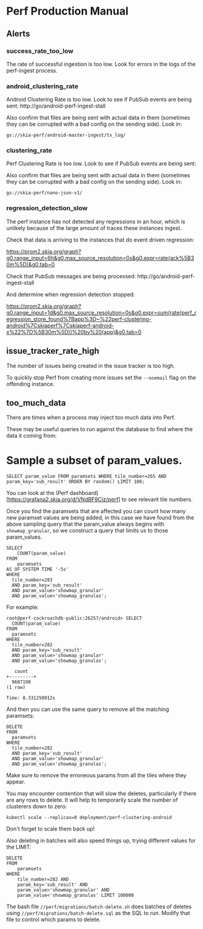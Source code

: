 # Perf Production Manual

## Alerts

### success_rate_too_low

The rate of successful ingestion is too low. Look for errors in the logs of the
perf-ingest process.

### android_clustering_rate

Android Clustering Rate is too low. Look to see if PubSub events are being sent:
http://go/android-perf-ingest-stall

Also confirm that files are being sent with actual data in them (sometimes they
can be corrupted with a bad config on the sending side). Look in:

    gs://skia-perf/android-master-ingest/tx_log/

### clustering_rate

Perf Clustering Rate is too low. Look to see if PubSub events are being sent:

Also confirm that files are being sent with actual data in them (sometimes they
can be corrupted with a bad config on the sending side). Look in:

    gs://skia-perf/nano-json-v1/

### regression_detection_slow

The perf instance has not detected any regressions in an hour, which is unlikely
because of the large amount of traces these instances ingest.

Check that data is arriving to the instances that do event driven regression:

https://prom2.skia.org/graph?g0.range_input=6h&g0.max_source_resolution=0s&g0.expr=rate(ack%5B30m%5D)&g0.tab=0

Check that PubSub messages are being processed:
http://go/android-perf-ingest-stall

And determine when regression detection stopped:

https://prom2.skia.org/graph?g0.range_input=1d&g0.max_source_resolution=0s&g0.expr=sum(rate(perf_regression_store_found%7Bapp%3D~%22perf-clustering-android%7Cskiaperf%7Cskiaperf-android-x%22%7D%5B30m%5D))%20by%20(app)&g0.tab=0

## issue_tracker_rate_high

The number of issues being created in the issue tracker is too high.

To quickly stop Perf from creating more issues set the `--noemail` flag on the
offending instance.

## too_much_data

There are times when a process may inject too much data into Perf.

These may be useful queries to run against the database to find where the data
it coming from:

# Sample a subset of param_values.

```
SELECT param_value FROM paramsets WHERE tile_number=265 AND param_key='sub_result' ORDER BY random() LIMIT 100;
```

You can look at the (Perf dashboard)[https://grafana2.skia.org/d/VNdBF9Ciz/perf]
to see relevant tile numbers.

Once you find the paramsets that are affected you can count how many new
paramset values are being added, in this case we have found from the above
sampling query that the param_value always begins with `showmap_granular`, so we
construct a query that limits us to those param_values.

```
SELECT
    COUNT(param_value)
FROM
    paramsets
AS OF SYSTEM TIME '-5s'
WHERE
  tile_number=283
  AND param_key='sub_result'
  AND param_value>'showmap_granular'
  AND param_value<'showmap_granulas';
```

For example:

```
root@perf-cockroachdb-public:26257/android> SELECT
  COUNT(param_value)
FROM
  paramsets
WHERE
  tile_number=282
  AND param_key='sub_result'
  AND param_value>'showmap_granular'
  AND param_value<'showmap_granulas';

   count
+---------+
  9687198
(1 row)

Time: 8.331250012s
```

And then you can use the same query to remove all the matching paramsets:

```
DELETE
FROM
  paramsets
WHERE
  tile_number=282
  AND param_key='sub_result'
  AND param_value>'showmap_granular'
  AND param_value<'showmap_granulas';
```

Make sure to remove the erroneous params from all the tiles where they appear.

You may encounter contention that will slow the deletes, particularly if there
are any rows to delete. It will help to temporarily scale the number of
clusterers down to zero:

```
kubectl scale --replicas=0 deployment/perf-clustering-android
```

Don't forget to scale them back up!

Also deleting in batches will also speed things up, trying different values for
the LIMIT:

```
DELETE
FROM
    paramsets
WHERE
    tile_number=282 AND
    param_key='sub_result' AND
    param_value>'showmap_granular' AND
    param_value<'showmap_granulas' LIMIT 100000
```

The bash file `//perf/migrations/batch-delete.sh` does batches of deletes using
`//perf/migrations/batch-delete.sql` as the SQL to run. Modify that file to
control which params to delete.
